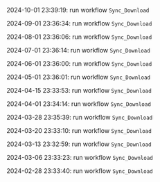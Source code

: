 2024-10-01 23:39:19: run workflow `Sync_Download` 

2024-09-01 23:36:34: run workflow `Sync_Download` 

2024-08-01 23:36:06: run workflow `Sync_Download` 

2024-07-01 23:36:14: run workflow `Sync_Download` 

2024-06-01 23:36:00: run workflow `Sync_Download` 

2024-05-01 23:36:01: run workflow `Sync_Download` 

2024-04-15 23:33:53: run workflow `Sync_Download` 

2024-04-01 23:34:14: run workflow `Sync_Download` 

2024-03-28 23:35:39: run workflow `Sync_Download` 

2024-03-20 23:33:10: run workflow `Sync_Download` 

2024-03-13 23:32:59: run workflow `Sync_Download` 

2024-03-06 23:33:23: run workflow `Sync_Download` 

2024-02-28 23:33:40: run workflow `Sync_Download` 


